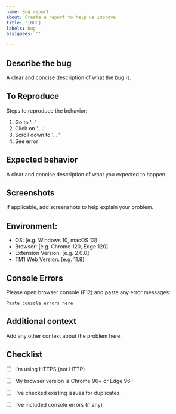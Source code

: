 ```yaml
---
name: Bug report
about: Create a report to help us improve
title: '[BUG] '
labels: bug
assignees: ''

---
```


## Describe the bug
A clear and concise description of what the bug is.

## To Reproduce
Steps to reproduce the behavior:
1. Go to '...'
2. Click on '....'
3. Scroll down to '....'
4. See error

## Expected behavior
A clear and concise description of what you expected to happen.

## Screenshots
If applicable, add screenshots to help explain your problem.

## Environment:
 - OS: [e.g. Windows 10, macOS 13]
 - Browser: [e.g. Chrome 120, Edge 120]
 - Extension Version: [e.g. 2.0.0]
 - TM1 Web Version: [e.g. 11.8]

## Console Errors
Please open browser console (F12) and paste any error messages:
```
Paste console errors here
```

## Additional context
Add any other context about the problem here.

## Checklist
- [ ] I'm using HTTPS (not HTTP)
- [ ] My browser version is Chrome 96+ or Edge 96+
- [ ] I've checked existing issues for duplicates
- [ ] I've included console errors (if any)

